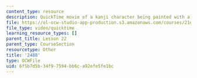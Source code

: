 ```yaml
---
content_type: resource
description: QuickTime movie of a kanji character being painted with a brush.
file: https://ol-ocw-studio-app-production.s3.amazonaws.com/courses/21g-504-japanese-iv-spring-2009/6f5b7d5b34f97594bb6ca92efe5fe1bc_2488.mov
file_type: video/quicktime
learning_resource_types: []
parent_title: Lesson 22
parent_type: CourseSection
resourcetype: Other
title: '2488'
type: OCWFile
uid: 6f5b7d5b-34f9-7594-bb6c-a92efe5fe1bc
---
```

